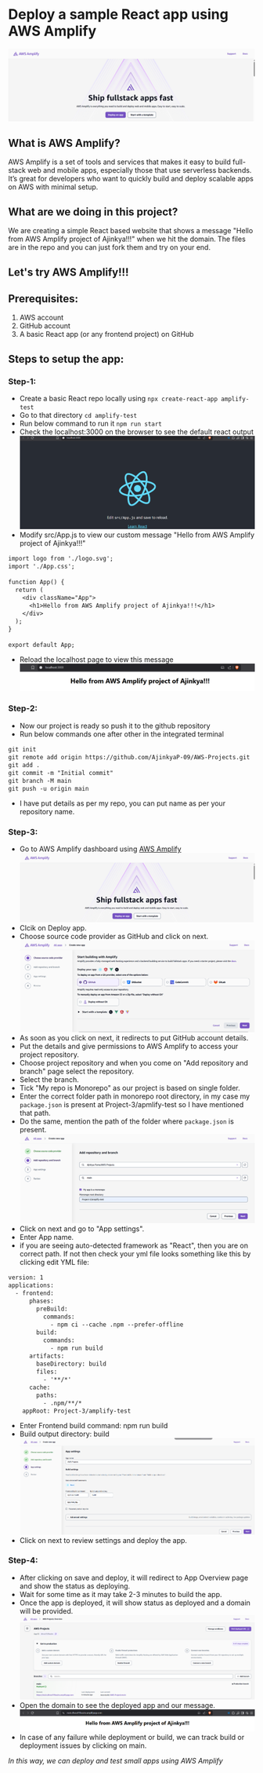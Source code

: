 # Deploy a sample React app using AWS Amplify

![](./images/Screenshot%202025-04-14%20172327.png)

## What is AWS Amplify?

AWS Amplify is a set of tools and services that makes it easy to build full-stack web and mobile apps, especially those that use serverless backends. It’s great for developers who want to quickly build and deploy scalable apps on AWS with minimal setup.

## What are we doing in this project?

We are creating a simple React based website that shows a message "Hello from AWS Amplify project of Ajinkya!!!" when we hit the domain.
The files are in the repo and you can just fork them and try on your end.

## Let's try AWS Amplify!!!

## Prerequisites:

1. AWS account
2. GitHub account
3. A basic React app (or any frontend project) on GitHub

## Steps to setup the app:

### Step-1:

- Create a basic React repo locally using
  `npx create-react-app amplify-test`
- Go to that directory
  `cd amplify-test`
- Run below command to run it
  `npm run start`
- Check the localhost:3000 on the browser to see the default react output
  ![](./images/Screenshot%202025-04-14%20171116.png)
- Modify src/App.js to view our custom message "Hello from AWS Amplify project of Ajinkya!!!"

```
import logo from './logo.svg';
import './App.css';

function App() {
  return (
    <div className="App">
      <h1>Hello from AWS Amplify project of Ajinkya!!!</h1>
    </div>
  );
}

export default App;
```

- Reload the localhost page to view this message
  ![](./images/Screenshot%202025-04-15%20093154.png)

### Step-2:

- Now our project is ready so push it to the github repository
- Run below commands one after other in the integrated terminal

```
git init
git remote add origin https://github.com/AjinkyaP-09/AWS-Projects.git
git add .
git commit -m "Initial commit"
git branch -M main
git push -u origin main
```

- I have put details as per my repo, you can put name as per your repository name.

### Step-3:

- Go to AWS Amplify dashboard using [AWS Amplify](https://console.aws.amazon.com/amplify)
  ![](./images/Screenshot%202025-04-14%20172327.png)
- Clcik on Deploy app.
- Choose source code provider as GitHub and click on next.
  ![](./images/Screenshot%202025-04-14%20172402.png)
- As soon as you click on next, it redirects to put GitHub account details.
- Put the details and give permissions to AWS Amplify to access your project repository.
- Choose project repository and when you come on "Add repository and branch" page select the repository.
- Select the branch.
- Tick "My repo is Monorepo" as our project is based on single folder.
- Enter the correct folder path in monorepo root directory, in my case my `package.json` is present at Project-3/apmlify-test so I have mentioned that path.
- Do the same, mention the path of the folder where `package.json` is present.
  ![](./images/Screenshot%202025-04-15%20090434.png)
- Click on next and go to "App settings".
- Enter App name.
- if you are seeing auto-detected framework as "React", then you are on correct path.
  If not then check your yml file looks something like this by clicking edit YML file:

```
version: 1
applications:
  - frontend:
      phases:
        preBuild:
          commands:
            - npm ci --cache .npm --prefer-offline
        build:
          commands:
            - npm run build
      artifacts:
        baseDirectory: build
        files:
          - '**/*'
      cache:
        paths:
          - .npm/**/*
    appRoot: Project-3/amplify-test
```

- Enter Frontend build command: npm run build
- Build output directory: build
  ![](./images/Screenshot%202025-04-15%20090454.png)
- Click on next to review settings and deploy the app.

### Step-4:

- After clicking on save and deploy, it will redirect to App Overview page and show the status as deploying.
- Wait for some time as it may take 2-3 minutes to build the app.
- Once the app is deployed, it will show status as deployed and a domain will be provided.
  ![](./images/Screenshot%202025-04-15%20091324.png)
- Open the domain to see the deployed app and our message.
  ![](./images/Screenshot%202025-04-15%20095737.png)
- In case of any failure while deployment or build, we can track build or deployment issues by clicking on main.

_In this way, we can deploy and test small apps using AWS Amplify_
